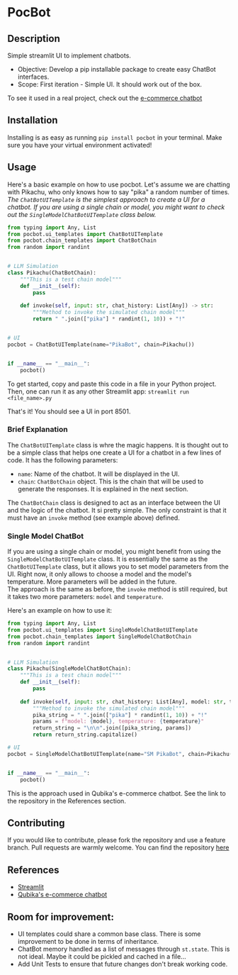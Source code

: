 # PocBot

## Description
Simple streamlit UI to implement chatbots.
- Objective: Develop a pip installable package to create easy ChatBot interfaces.
- Scope: First iteration - Simple UI. It should work out of the box.

To see it used in a real project, check out the [e-commerce chatbot](https://github.com/thisisqubika/data-studio-e-commerce)

## Installation
Installing is as easy as running `pip install pocbot` in your terminal. Make sure you have your virtual environment activated!

## Usage
Here's a basic example on how to use pocbot. Let's assume we are chatting with Pikachu, who only knows how to say "pika" a random number of times.<br>
*The `ChatBotUITemplate` is the simplest approach to create a UI for a chatbot. If you are using a single chain or model, you might want to check out the `SingleModelChatBotUITemplate` class below.*

```python
from typing import Any, List
from pocbot.ui_templates import ChatBotUITemplate
from pocbot.chain_templates import ChatBotChain
from random import randint


# LLM Simulation
class Pikachu(ChatBotChain):
    """This is a test chain model"""
    def __init__(self):
        pass
    
    def invoke(self, input: str, chat_history: List[Any]) -> str:
        """Method to invoke the simulated chain model"""
        return " ".join(["pika"] * randint(1, 10)) + "!"


# UI
pocbot = ChatBotUITemplate(name="PikaBot", chain=Pikachu())


if __name__ == "__main__":
    pocbot()
```

To get started, copy and paste this code in a file in your Python project. Then, one can run it as any other Streamlit app: `streamlit run <file_name>.py`

That's it! You should see a UI in port 8501.

### Brief Explanation
The `ChatBotUITemplate` class is whre the magic happens. It is thought out to be a simple class that helps one create a UI for a chatbot in a few lines of code. It has the following parameters:
- `name`: Name of the chatbot. It will be displayed in the UI.
- `chain`: `ChatBotChain` object. This is the chain that will be used to generate the responses. It is explained in the next section.

The `ChatBotChain` class is designed to act as an interface between the UI and the logic of the chatbot. It si pretty simple. The only constraint is that it must have an `invoke` method (see example above) defined. 

### Single Model ChatBot
If you are using a single chain or model, you might benefit from using the `SingleModelChatBotUITemplate` class. It is essentially the same as the `ChatBotUITemplate` class, but it allows you to set model parameters from the UI. Right now, it only allows to choose a model and the model's temperature.
More parameters will be added in the future.<br>
The approach is the same as before, the `invoke` method is still required, but it takes two more parameters: `model` and `temperature`.

Here's an example on how to use it:

```python
from typing import Any, List
from pocbot.ui_templates import SingleModelChatBotUITemplate
from pocbot.chain_templates import SingleModelChatBotChain
from random import randint


# LLM Simulation
class Pikachu(SingleModelChatBotChain):
    """This is a test chain model"""
    def __init__(self):
        pass
    
    def invoke(self, input: str, chat_history: List[Any], model: str, temperature: float) -> str:
        """Method to invoke the simulated chain model"""
        pika_string = " ".join(["pika"] * randint(1, 10)) + "!"
        params = f"model: {model}, temperature: {temperature}"
        return_string = "\n\n".join([pika_string, params])
        return return_string.capitalize()

# UI
pocbot = SingleModelChatBotUITemplate(name="SM PikaBot", chain=Pikachu())


if __name__ == "__main__":
    pocbot()
```

This is the approach used in Qubika's e-commerce chatbot. See the link to the repository in the References section.

## Contributing
If you would like to contribute, please fork the repository and use a feature branch. Pull requests are warmly welcome. 
You can find the repository [here](https://github.com/thisisqubika/pocbot)

## References
- [Streamlit](https://www.streamlit.io/)
- [Qubika's e-commerce chatbot](https://github.com/thisisqubika/data-studio-e-commerce)


## Room for improvement:
- UI templates could share a common base class. There is some improvement to be done in terms of inheritance.
- ChatBot memory handled as a list of messages through `st.state`. This is not ideal. Maybe it could be pickled and cached in a file...
- Add Unit Tests to ensure that future changes don't break working code.
